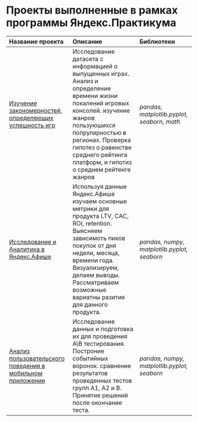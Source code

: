 # Проекты выполненные в рамках программы Яндекс.Практикума
|Название проекта       | Описание               | Библиотеки               |
| :-------------------- | :--------------------- |:---------------------------|
| [Изучение закономерностей, определяющих успешность игр](https://github.com/DmitryGD/project_data/tree/main/%D0%98%D0%B7%D1%83%D1%87%D0%B5%D0%BD%D0%B8%D0%B5%20%20%D1%83%D1%81%D0%BF%D0%B5%D1%88%D0%BD%D0%BE%D1%81%D1%82%D0%B8%20%D0%B8%D0%B3%D1%80)| Исследование датасета с информацией о выпущенных играх. Анализ и определение времени жизни покалений игровых консолей. изучение  жанров пользуюшихся попрулярностью в регионах. Проверка гипотез о равенстве среднего рейтинга платформ, и гипотиз о среднем рейтенге жанров |*pandas, matplotlib.pyplot, seaborn, math*                     |
| [Исследование и Аналитика в Яндекс.Афише](https://github.com/DmitryGD/project_data/tree/main/%D0%9E%D0%BF%D1%82%D0%B8%D0%BC%D0%B8%D0%B7%D0%B0%D1%86%D0%B8%D1%8F%20%D0%BC%D0%B0%D1%80%D0%BA%D0%B5%D1%82%D0%B8%D0%BD%D0%B3%D0%BE%D0%B2%D1%8B%D1%85%20%D0%B7%D0%B0%D1%82%D1%80%D0%B0%D1%82%20%D0%B2%20%D0%AF%D0%BD%D0%B4%D0%B5%D0%BA%D1%81-%D0%90%D1%84%D0%B8%D1%88%D0%B5) |Используя данные Яндекс.Афише изучаем основные метрики для продукта LTV, CAC, ROI, retention. Выясняем зависимоть пиков покупок от дня недели, месяца, времени года. Визуализируем, делаем выводы. Рассматриваем возможные вариатны разития для данного продукта.| *pandas, numpy, matplotlib.pyplot, seaborn* |
| [Анализ пользовательского поведения в мобильном приложении](https://github.com/DmitryGD/project_data/tree/main/%D0%90%D0%BD%D0%B0%D0%BB%D0%B8%D0%B7%20%D0%B2%20%D0%BC%D0%BE%D0%B1%D0%B8%D0%BB%D1%8C%D0%BD%D0%BE%D0%BC%20%D0%BF%D1%80%D0%B8%D0%BB%D0%BE%D0%B6%D0%B5%D0%BD%D0%B8%D0%B8)| Исследование данных и подготовка их для проведения А\В тестирования. Построние событийных воронок. сравнение результатов проведенных тестов  групп А1, А2 и В. Принятие решений после окончание теста.| *pandas, numpy, matplotlib.pyplot, seaborn*|
